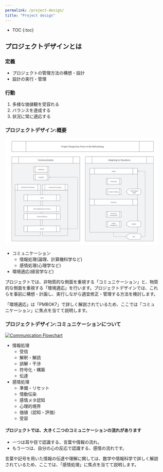 ```yaml
---
permalink: /project-design/
title: "Project design"
---
```


* TOC
{:toc}

## プロジェクトデザインとは

### 定義

* プロジェクトの管理方法の構想・設計  
* 設計の実行・管理  

### 行動

1. 多様な価値観を受容れる
1. バランスを達成する
1. 状況に常に適応する

### プロジェクトデザイン:概要

[![Project Design Flowchart](/assets/images/PDFlow.jpg)](/assets/images/PDFlow.jpg)

<!-- ![Project Design Flowchart](../assets/images/PDFlow.avif.jpg) -->

* コミュニケーション  
  * 情報処理(論理、計算機科学など)
  * 感情処理(心理学など)
* 環境適応(経営学など)

プロジェクトでは、非物質的な側面を重視する「コミュニケーション」と、物質的な側面を重視する「環境適応」を行います。プロジェクトデザインでは、これらを事前に構想・計画し、実行しながら適宜修正・管理する方法を検討します。

「環境適応」は「PMBOK7」で詳しく解説されているため、ここでは「コミュニケーション」に焦点を当てて説明します。

### プロジェクトデザイン:コミュニケーションについて

[![Communication Flowchart](../assets/images/PDComFlow.jpg)](../assets/images/PDComFlow.pg)

<!-- <img src="../assets/img/PD&ComFlow.avif.jpg" alt="Communication Flowchart: Key Points of My Methodology"> -->

* 情報処理
  * 受信
  * 解釈・解読
  * 誤解・干渉
  * 符号化・構築
  * 伝達
* 感情処理
  * 準備・リセット
  * 情動伝染
  * 感情メタ認知
  * 心理的境界
  * 価値（認知・評価）
  * 受容

#### プロジェクトでは、大きく二つのコミュニケーションの流れがあります  

* 一つは耳や目で認識する、言葉や情報の流れ。
* もう一つは、自分の心の反応で認識する、感情の流れです。

言葉や記号を用いた情報の伝達や理解に関しては、数学や情報科学で詳しく解説されているため、ここでは、「感情処理」に焦点を当てて説明します。


